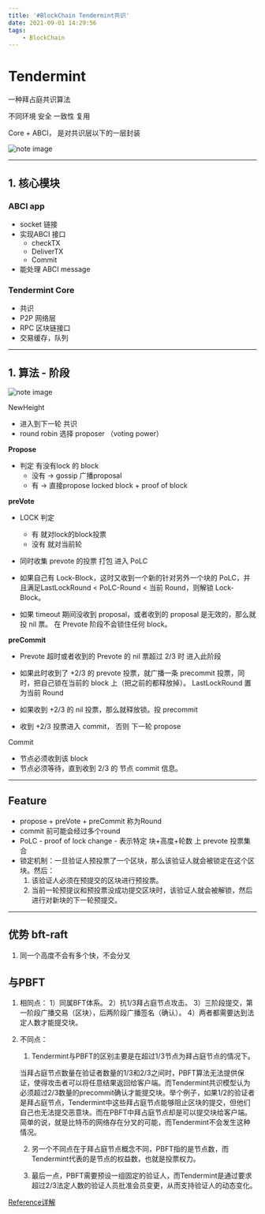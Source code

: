 ```yaml
---
title: '#BlockChain Tendermint共识'
date: 2021-09-01 14:29:56
tags:
    - BlockChain
---
```

# Tendermint 

一种拜占庭共识算法

不同环境 安全 一致性 复用

Core + ABCI， 是对共识层以下的一层封装

![note image](https://pic3.zhimg.com/80/v2-ce91a17d2eaf8c6a472c404663006b7e_1440w.jpg)

---
## 1. 核心模块
### ABCI app
- socket 链接
- 实现ABCI 接口
    - checkTX
    - DeliverTX
    - Commit
- 能处理 ABCI message

### Tendermint Core
- 共识
- P2P 网络层
- RPC 区块链接口
- 交易缓存，队列

---


## 1. 算法 - 阶段

![note image](https://pic1.zhimg.com/80/v2-ebcaa425624856f3b88109e24baf5a20_1440w.jpg)

NewHeight
- 进入到下一轮 共识
- round robin 选择 proposer （voting power）

**Propose**
- 判定 有没有lock 的 block
    - 没有 -> gossip 广播proposal
    - 有 -> 直接propose locked block + proof of block

**preVote**
- LOCK 判定
    - 有 就对lock的block投票
    - 没有 就对当前轮
- 同时收集 prevote 的投票 打包 进入 PoLC

- 如果自己有 Lock-Block，这时又收到一个新的针对另外一个块的 PoLC，并且满足LastLockRound < PoLC-Round < 当前 Round，则解锁 Lock-Block。 

- 如果 timeout 期间没收到 proposal，或者收到的 proposal 是无效的，那么就投 nil 票。
在 Prevote 阶段不会锁住任何 block。

**preCommit**
- Prevote 超时或者收到的 Prevote 的 nil 票超过 2/3 时 进入此阶段

- 如果此时收到了 +2/3 的 prevote 投票，就广播一条 precommit 投票，同时，把自己锁在当前的 block 上（把之前的都释放掉）。 LastLockRound 置为当前 Round

- 如果收到 +2/3 的 nil 投票，那么就释放锁。投 precommit
- 收到 +2/3 投票进入 commit， 否则 下一轮 propose

Commit
- 节点必须收到该 block
- 节点必须等待，直到收到 2/3 的 节点 commit 信息。

---
## Feature

- propose + preVote + preCommit 称为Round
- commit 前可能会经过多个round
- PoLC - proof of lock change - 表示特定 块+高度+轮数 上 prevote 投票集合
- 锁定机制：一旦验证人预投票了一个区块，那么该验证人就会被锁定在这个区块。然后：
    1. 该验证人必须在预提交的区块进行预投票。
    2. 当前一轮预提议和预投票没成功提交区块时，该验证人就会被解锁，然后进行对新块的下一轮预提交。

---
## 优势 bft-raft
1. 同一个高度不会有多个快，不会分叉

## 与PBFT
1. 相同点：
 1）同属BFT体系。
 2）抗1/3拜占庭节点攻击。
 3）三阶段提交，第一阶段广播交易（区块），后两阶段广播签名（确认）。
 4）两者都需要达到法定人数才能提交块。

2. 不同点：
    1. Tendermint与PBFT的区别主要是在超过1/3节点为拜占庭节点的情况下。

    当拜占庭节点数量在验证者数量的1/3和2/3之间时，PBFT算法无法提供保证，使得攻击者可以将任意结果返回给客户端。而Tendermint共识模型认为必须超过2/3数量的precommit确认才能提交块。举个例子，如果1/2的验证者是拜占庭节点，Tendermint中这些拜占庭节点能够阻止区块的提交，但他们自己也无法提交恶意块。而在PBFT中拜占庭节点却是可以提交块给客户端。
    简单的说，就是比特币的网络存在分叉的可能，而Tendermint不会发生这种情况。

    2. 另一个不同点在于拜占庭节点概念不同，PBFT指的是节点数，而Tendermint代表的是节点的权益数，也就是投票权力。

    3. 最后一点，PBFT需要预设一组固定的验证人，而Tendermint是通过要求超过2/3法定人数的验证人员批准会员变更，从而支持验证人的动态变化。


[Reference详解](https://cloud.tencent.com/developer/article/1446865)



